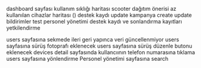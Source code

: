 dashboard sayfası
kullanım sıklığı haritası
scooter dağıtım önerisi
az kullanılan cihazlar haritası ()
destek kaydı update
kampanya create update
bildirimler test
personel yönetimi destek kaydı ve sonlandırma kayıtları 
yetkilendirme

users sayfasına sekmede ileri geri yapınca veri güncellenmiyor
users sayfasına sürüş fotoprafı eklenecek
users sayfasına sürüş düzenle butonu eklenecek
devices detail sayfasında kullancıının telefon numarasına tıklama users sayfasına yönlendirme
Personel yönetimi sayfasına search